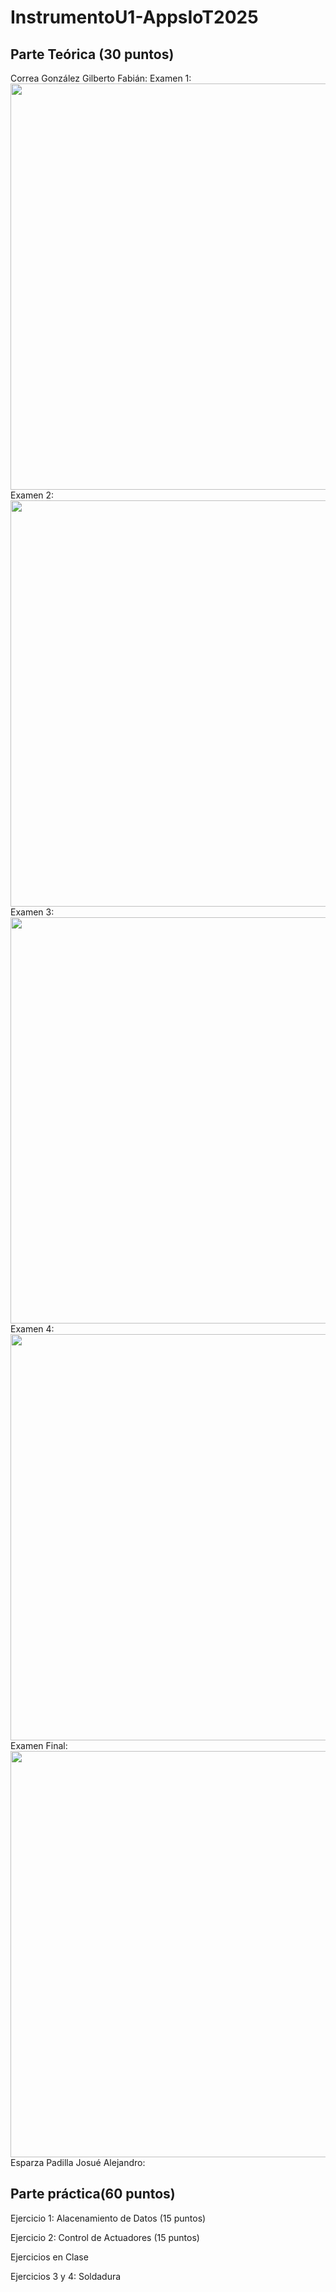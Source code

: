 # InstrumentoU1-AppsIoT2025

## Parte Teórica (30 puntos)

Correa González Gilberto Fabián:
Examen 1: <br>
<img src="https://drive.google.com/uc?export=view&id=109SOHW3oqziotbuNRsDZ9mE1Ku3VWO8V" width="650"/><br>
Examen 2: <br>
<img src="https://drive.google.com/uc?export=view&id=1saAw9VJutHXMy2n-XAaFuoKM0WLmLHVb" width="650"/><br>
Examen 3: <br>
<img src="https://drive.google.com/uc?export=view&id=1wSqDB90YY1k41rzpC1wJmm9unRTW-REJ" width="650"/><br>
Examen 4: <br>
<img src="" width="650"/><br>
Examen Final: <br>
<img src="https://drive.google.com/uc?export=view&id=12WUhjYDxUkDFf0PJhSFZBqX42xf1uJiE" width="650"/><br>
Esparza Padilla Josué Alejandro:

## Parte práctica(60 puntos)

Ejercicio 1: Alacenamiento de Datos (15 puntos)

Ejercicio 2: Control de Actuadores (15 puntos)

Ejercicios en Clase

Ejercicios 3 y 4: Soldadura
